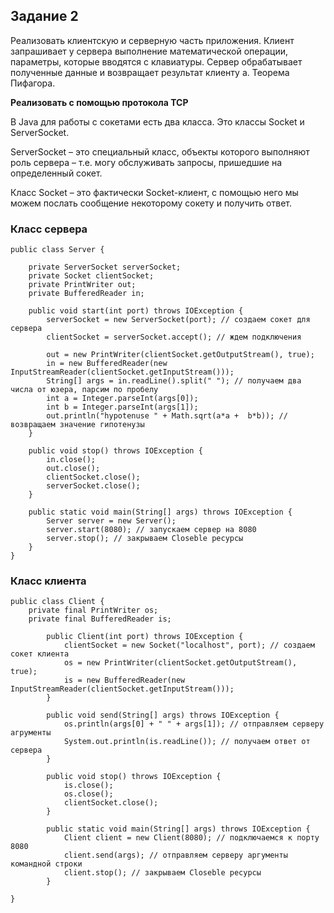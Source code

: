 ## **Задание 2**
Реализовать клиентскую и серверную часть приложения. Клиент запрашивает у
сервера выполнение математической операции, параметры, которые вводятся с
клавиатуры. Сервер обрабатывает полученные данные и возвращает результат
клиенту а. Теорема Пифагора.

**Реализовать с помощью протокола TCP**

В Java для работы с сокетами есть два класса. Это классы Socket и ServerSocket.

ServerSocket – это специальный класс, объекты которого выполняют роль сервера – т.е. могу обслуживать запросы, пришедшие на определенный сокет.

Класс Socket – это фактически Socket-клиент, с помощью него мы можем послать сообщение некоторому сокету и получить ответ.

### Класс сервера ###

    public class Server {
    
        private ServerSocket serverSocket;
        private Socket clientSocket;
        private PrintWriter out;
        private BufferedReader in;
    
        public void start(int port) throws IOException {
            serverSocket = new ServerSocket(port); // создаем сокет для сервера
            clientSocket = serverSocket.accept(); // ждем подключения
    
            out = new PrintWriter(clientSocket.getOutputStream(), true);
            in = new BufferedReader(new InputStreamReader(clientSocket.getInputStream()));
            String[] args = in.readLine().split(" "); // получаем два числа от юзера, парсим по пробелу
            int a = Integer.parseInt(args[0]);
            int b = Integer.parseInt(args[1]);
            out.println("hypotenuse " + Math.sqrt(a*a +  b*b)); // возвращаем значение гипотенузы
        }
    
        public void stop() throws IOException {
            in.close();
            out.close();
            clientSocket.close();
            serverSocket.close();
        }
    
        public static void main(String[] args) throws IOException {
            Server server = new Server();
            server.start(8080); // запускаем сервер на 8080
            server.stop(); // закрываем Closeble ресурсы
        }
    }
### Класс клиента ###

    public class Client {
        private final PrintWriter os;
        private final BufferedReader is;
        
            public Client(int port) throws IOException {
                clientSocket = new Socket("localhost", port); // создаем сокет клиента
                os = new PrintWriter(clientSocket.getOutputStream(), true);
                is = new BufferedReader(new InputStreamReader(clientSocket.getInputStream()));
            }
        
            public void send(String[] args) throws IOException {
                os.println(args[0] + " " + args[1]); // отправляем серверу агрументы
                System.out.println(is.readLine()); // получаем ответ от сервера
            }
        
            public void stop() throws IOException {
                is.close();
                os.close();
                clientSocket.close();
            }
        
            public static void main(String[] args) throws IOException {
                Client client = new Client(8080); // подключаемся к порту 8080
                client.send(args); // отправляем серверу аргументы командной строки
                client.stop(); // закрываем Closeble ресурсы
            }
    
    }

 


